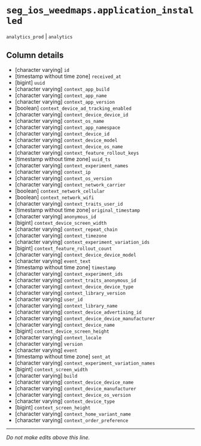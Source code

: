# `seg_ios_weedmaps.application_installed`
`analytics_prod` | `analytics`

## Column details
* [character varying] `id`
* [timestamp without time zone] `received_at`
* [bigint]    `uuid`
* [character varying] `context_app_build`
* [character varying] `context_app_name`
* [character varying] `context_app_version`
* [boolean]   `context_device_ad_tracking_enabled`
* [character varying] `context_device_device_id`
* [character varying] `context_os_name`
* [character varying] `context_app_namespace`
* [character varying] `context_device_id`
* [character varying] `context_device_model`
* [character varying] `context_device_os_name`
* [character varying] `context_feature_rollout_keys`
* [timestamp without time zone] `uuid_ts`
* [character varying] `context_experiment_names`
* [character varying] `context_ip`
* [character varying] `context_os_version`
* [character varying] `context_network_carrier`
* [boolean]   `context_network_cellular`
* [boolean]   `context_network_wifi`
* [character varying] `context_traits_user_id`
* [timestamp without time zone] `original_timestamp`
* [character varying] `anonymous_id`
* [bigint]    `context_device_screen_width`
* [character varying] `context_repeat_chain`
* [character varying] `context_timezone`
* [character varying] `context_experiment_variation_ids`
* [bigint]    `context_feature_rollout_count`
* [character varying] `context_device_device_model`
* [character varying] `event_text`
* [timestamp without time zone] `timestamp`
* [character varying] `context_experiment_ids`
* [character varying] `context_traits_anonymous_id`
* [character varying] `context_device_device_type`
* [character varying] `context_library_version`
* [character varying] `user_id`
* [character varying] `context_library_name`
* [character varying] `context_device_advertising_id`
* [character varying] `context_device_device_manufacturer`
* [character varying] `context_device_name`
* [bigint]    `context_device_screen_height`
* [character varying] `context_locale`
* [character varying] `version`
* [character varying] `event`
* [timestamp without time zone] `sent_at`
* [character varying] `context_experiment_variation_names`
* [bigint]    `context_screen_width`
* [character varying] `build`
* [character varying] `context_device_device_name`
* [character varying] `context_device_manufacturer`
* [character varying] `context_device_os_version`
* [character varying] `context_device_type`
* [bigint]    `context_screen_height`
* [character varying] `context_home_variant_name`
* [character varying] `context_order_preference`

-------------------------------------------------------------------------------
*Do not make edits above this line.*
